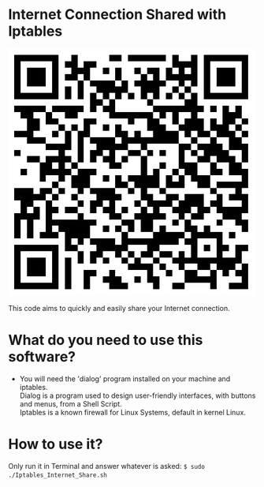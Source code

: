 # Internet Connection Shared with Iptables
![all text](https://github.com/dioxfile/Network-Scripts/raw/master/Iptables_Share_Internet/inter_share.png)

This code aims to quickly and easily share your Internet connection.

# What do you need to use this software?
- You will need the 'dialog' program installed on your machine and iptables.<br/>
Dialog is a program used to design user-friendly interfaces, with buttons and menus, from a Shell Script.<br/>
Iptables is a known firewall for Linux Systems, default in kernel Linux.<br/>

# How to use it?
Only run it in Terminal and answer whatever is asked: 
`$ sudo ./Iptables_Internet_Share.sh`<br/>

